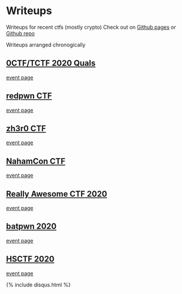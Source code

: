 # Writeups
Writeups for recent ctfs (mostly crypto)
Check out on [Github pages](https://deut-erium.github.io/WriteUps/) or [Github repo](https://github.com/deut-erium/WriteUps/)

Writeups arranged chronogically

## [0CTF/TCTF 2020 Quals](tctf)
[event page](https://ctftime.org/event/1026)

## [redpwn CTF](redpwn)
[event page](https://ctftime.org/event/995)

## [zh3r0 CTF](zh3r0)  
[event page](https://ctftime.org/event/1062)

## [NahamCon CTF](nahamconCTF)  
[event page](https://ctftime.org/event/1067)

## [Really Awesome CTF 2020](ractf/crypto)  
[event page](https://ctftime.org/event/1065)

## [batpwn 2020](batpwn)  
[event page](https://ctftime.org/event/1051)

## [HSCTF 2020](HSCTF)  
[event page](https://ctftime.org/event/939)

{% include disqus.html %}



